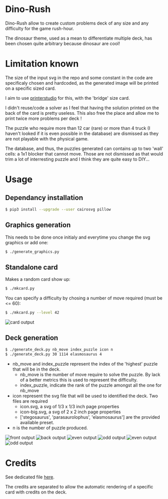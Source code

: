 # Dino-Rush
Dino-Rush allow to create custom problems deck of any size and any difficulty for the game rush-hour.

The dinosaur theme, used as a mean to differentiate multiple deck, has been chosen quite arbitrary because dinosaur are cool!

# Limitation known
The size of the input svg in the repo and some constant in the code are specificaly chosen and hardcoded, as the generated image will be printed on a specific sized card.

I aim to use [printerstudio](www.printerstudio.com) for this, with the 'bridge' size card.

I didn't reuse/code a solver as I feel that having the solution printed on the back of the card is pretty useless. This also free the place and allow me to print twice more problems per deck !

The puzzle who require more than 12 car (rare) or more than 4 truck (I haven't looked if it is even possible in the database) are dismissed as they are not playable with the physical game.

The database, and thus, the puzzles generated can contains up to two 'wall' cells: a 1x1 blocker that cannot move. Those are not dismissed as that would trim a lot of interresting puzzle and I think they are quite easy to DIY...

# Usage
## Dependancy installation
```sh
$ pip3 install --upgrade --user cairosvg pillow
```

## Graphics generation
This needs to be done once initialy and everytime you change the svg graphics or add one:
```sh
$ ./generate_graphics.py
```

## Standalone card
Makes a random card show up:
```sh
$ ./mkcard.py
```

You can specify a difficulty by chosing a number of move required (must be <= 60):
```sh
$ ./mkcard.py --level 42
```

![card output](example/standalone_example.png "standalone output")


## Deck generation
```sh
$ ./generate_deck.py nb_move index_puzzle icon n
$ ./generate_deck.py 30 1114 elasmosaurus 4
```
 - nb\_move and index\_puzzle represent the index of the 'highest' puzzle that will be in the deck.
   - nb\_move is the number of move require to solve the puzzle. By lack of a better metrics this is used to represent the difficulty.
   - index\_puzzle, indicate the rank of the puzzle amongst all the one for nb\_move
 - icon represent the svg file that will be used to identified the deck. Two files are required
   - icon.svg, a svg of 1/3 x 1/3 inch page properties
   - icon-big.svg, a svg of 2 x 2 inch page properties
   - ['stegosaurus', 'parasaurolophus', 'elasmosaurus'] are the provided available preset.
 - n is the number of puzzle produced.


![front output](example/deck/elasmosaurus-front.png "front output")
![back output](example/deck/elasmosaurus-back.png "back output")
![even output](example/deck/elasmosaurus-even-1.png "even output")
![odd output](example/deck/elasmosaurus-odd-2.png "odd output")
![even output](example/deck/elasmosaurus-even-3.png "even output")
![odd output](example/deck/elasmosaurus-odd-4.png "odd output")

# Credits
See dedicated file [here](credits.md).

The credits are separated to allow the automatic rendering of a specific card with credits on the deck.
